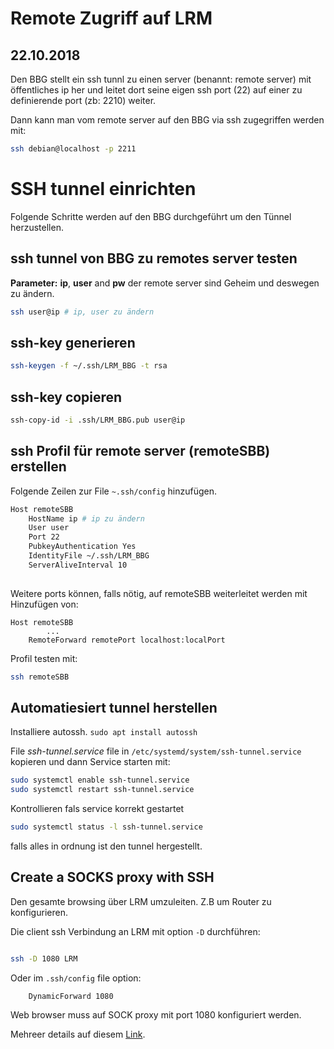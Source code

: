 
Remote Zugriff auf LRM
=============================
22.10.2018
---------

Den BBG stellt ein ssh tunnl zu einen server (benannt: remote server) mit öffentliches ip her und leitet dort seine eigen ssh port (22) auf einer zu definierende port (zb: 2210) weiter. 

Dann kann man vom remote server auf den BBG via ssh zugegriffen werden mit:

```bash
ssh debian@localhost -p 2211
```

# SSH tunnel einrichten

Folgende Schritte werden auf den BBG durchgeführt um den Tünnel herzustellen.

## ssh tunnel von BBG zu remotes server testen



**Parameter:** **ip**, **user** and **pw**  der remote server sind Geheim und deswegen zu ändern.

```bash
ssh user@ip # ip, user zu ändern
```

## ssh-key generieren
```bash
ssh-keygen -f ~/.ssh/LRM_BBG -t rsa
```

## ssh-key copieren
```bash
ssh-copy-id -i .ssh/LRM_BBG.pub user@ip
```

## ssh Profil für remote server (remoteSBB) erstellen

Folgende Zeilen zur File `~.ssh/config` hinzufügen.
```bash
Host remoteSBB
	HostName ip # ip zu ändern
	User user  
	Port 22
	PubkeyAuthentication Yes
	IdentityFile ~/.ssh/LRM_BBG
	ServerAliveInterval 10
	
```
Weitere ports können, falls nötig, auf remoteSBB weiterleitet werden mit Hinzufügen von: 
```
Host remoteSBB
        ...
	RemoteForward remotePort localhost:localPort
```

Profil testen mit:
```bash
ssh remoteSBB
```

## Automatiesiert tunnel herstellen

Installiere autossh. `sudo apt install autossh`

File *ssh-tunnel.service* file in  `/etc/systemd/system/ssh-tunnel.service` kopieren und dann Service starten mit:

```bash
sudo systemctl enable ssh-tunnel.service
sudo systemctl restart ssh-tunnel.service
```

Kontrollieren fals service  korrekt gestartet
```bash
sudo systemctl status -l ssh-tunnel.service
```

falls alles in ordnung ist den tunnel hergestellt.

## Create a SOCKS proxy with SSH

Den gesamte browsing über LRM umzuleiten. Z.B um Router zu konfigurieren.

Die client ssh Verbindung  an LRM mit option `-D` durchführen:

```bash

ssh -D 1080 LRM
```

Oder im `.ssh/config` file option:
```
	DynamicForward 1080
```
Web browser muss  auf SOCK proxy mit port 1080 konfiguriert werden.

Mehreer details auf diesem [Link](https://ma.ttias.be/socks-proxy-linux-ssh-bypass-content-filters/).



